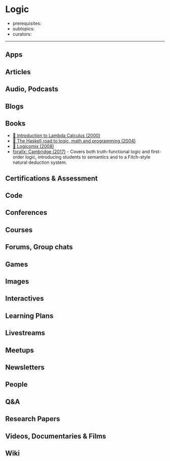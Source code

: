 # Logic

- prerequisites:
- subtopics:
- curators:

------

## Apps

## Articles

## Audio, Podcasts

## Blogs

## Books

- [📖 Introduction to Lambda Calculus (2000)](http://www.cse.chalmers.se/research/group/logic/TypesSS05/Extra/geuvers.pdf)
- [📖 The Haskell road to logic, math and programming (2004)](https://fldit-www.cs.uni-dortmund.de/~peter/PS07/HR.pdf)
- [📖 Logicomix (2008)](https://www.scribd.com/document/98921232/Bertrand-Russell-Logicomix)
- [forallx: Cambridge (2017)](http://people.ds.cam.ac.uk/tecb2/forallx.shtml) - Covers both truth-functional logic and first-order logic, introducing students to semantics and to a Fitch-style natural deduction system.

## Certifications & Assessment

## Code

## Conferences

## Courses

## Forums, Group chats

## Games

## Images

## Interactives

## Learning Plans

## Livestreams

## Meetups

## Newsletters

## People

## Q&A

## Research Papers

## Videos, Documentaries & Films

## Wiki
